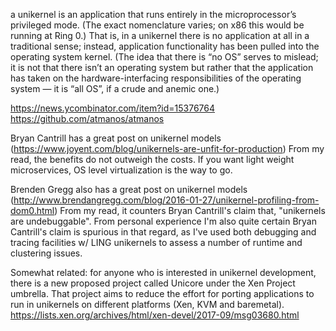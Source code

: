 a unikernel is an application that runs entirely in the microprocessor’s privileged mode. (The exact nomenclature varies; on x86 this would be running at Ring 0.) That is, in a unikernel there is no application at all in a traditional sense; instead, application functionality has been pulled into the operating system kernel. (The idea that there is “no OS” serves to mislead; it is not that there isn’t an operating system but rather that the application has taken on the hardware-interfacing responsibilities of the operating system — it is “all OS”, if a crude and anemic one.)


https://news.ycombinator.com/item?id=15376764
https://github.com/atmanos/atmanos

Bryan Cantrill has a great post on unikernel models (https://www.joyent.com/blog/unikernels-are-unfit-for-production)
From my read, the benefits do not outweigh the costs. If you want light weight microservices, OS level virtualization is the way to go.



Brenden Gregg also has a great post on unikernel models (http://www.brendangregg.com/blog/2016-01-27/unikernel-profiling-from-dom0.html)
From my read, it counters Bryan Cantrill's claim that, "unikernels are undebuggable".
From personal experience I'm also quite certain Bryan Cantrill's claim is spurious in that regard, as I've used both debugging and tracing facilities w/ LING unikernels to assess a number of runtime and clustering issues.


Somewhat related: for anyone who is interested in unikernel development, there is a new proposed project called Unicore under the Xen Project umbrella.
That project aims to reduce the effort for porting applications to run in unikernels on different platforms (Xen, KVM and baremetal).
https://lists.xen.org/archives/html/xen-devel/2017-09/msg03680.html


